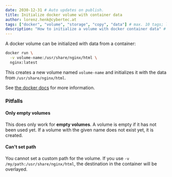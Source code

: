```yaml
---
date: 2030-12-31 # Auto updates on publish.
title: Initialize docker volume with container data
author: lorenz.henk@cybertec.at
tags: ["docker", "volume", "storage", "copy", "data"] # max. 10 tags; lowercase; dash-separated
description: "How to initialize a volume with docker container data" # max. 300 chars.
---
```


A docker volume can be initialized with data from a container:

```bash
docker run \
  -v volume-name:/usr/share/nginx/html \
  nginx:latest
```

This creates a new volume named `volume-name` and initializes it with the data from `/usr/share/nginx/html`.

See [the docker docs](https://docs.docker.com/storage/volumes/#populate-a-volume-using-a-container) for more information.

### Pitfalls

#### Only empty volumes

This does only work for **empty volumes**. A volume is empty if it has not been used yet.
If a volume with the given name does not exist yet, it is created.

#### Can't set path

You cannot set a custom path for the volume.
If you use `-v /my/path:/usr/share/nginx/html`, the destination in the container will be overlayed.
